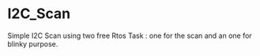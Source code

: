 # I2C_Scan

Simple I2C Scan using two free Rtos Task : one for the scan and an one for blinky purpose.
